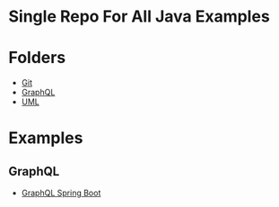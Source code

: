 # Single Repo For All Java Examples

# Folders
* [Git](git)
* [GraphQL](graphql)
* [UML](uml)

# Examples
## GraphQL
* [GraphQL Spring Boot](graphql/graph-ql-spring-boot)